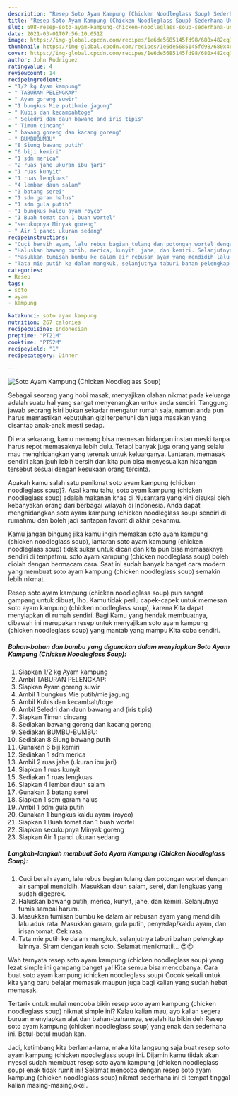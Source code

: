```yaml
---
description: "Resep Soto Ayam Kampung (Chicken Noodleglass Soup) Sederhana Untuk Jualan"
title: "Resep Soto Ayam Kampung (Chicken Noodleglass Soup) Sederhana Untuk Jualan"
slug: 608-resep-soto-ayam-kampung-chicken-noodleglass-soup-sederhana-untuk-jualan
date: 2021-03-01T07:56:10.051Z
image: https://img-global.cpcdn.com/recipes/1e6de5685145fd98/680x482cq70/soto-ayam-kampung-chicken-noodleglass-soup-foto-resep-utama.jpg
thumbnail: https://img-global.cpcdn.com/recipes/1e6de5685145fd98/680x482cq70/soto-ayam-kampung-chicken-noodleglass-soup-foto-resep-utama.jpg
cover: https://img-global.cpcdn.com/recipes/1e6de5685145fd98/680x482cq70/soto-ayam-kampung-chicken-noodleglass-soup-foto-resep-utama.jpg
author: John Rodriguez
ratingvalue: 4
reviewcount: 14
recipeingredient:
- "1/2 kg Ayam kampung"
- " TABURAN PELENGKAP"
- " Ayam goreng suwir"
- "1 bungkus Mie putihmie jagung"
- " Kubis dan kecambahtoge"
- " Seledri dan daun bawang and iris tipis"
- " Timun cincang"
- " bawang goreng dan kacang goreng"
- " BUMBUBUMBU"
- "8 Siung bawang putih"
- "6 biji kemiri"
- "1 sdm merica"
- "2 ruas jahe ukuran ibu jari"
- "1 ruas kunyit"
- "1 ruas lengkuas"
- "4 lembar daun salam"
- "3 batang serei"
- "1 sdm garam halus"
- "1 sdm gula putih"
- "1 bungkus kaldu ayam royco"
- "1 Buah tomat dan 1 buah wortel"
- "secukupnya Minyak goreng"
- " Air 1 panci ukuran sedang"
recipeinstructions:
- "Cuci bersih ayam, lalu rebus bagian tulang dan potongan wortel dengan air sampai mendidih. Masukkan daun salam, serei, dan lengkuas yang sudah digeprek."
- "Haluskan bawang putih, merica, kunyit, jahe, dan kemiri. Selanjutnya tumis sampai harum."
- "Masukkan tumisan bumbu ke dalam air rebusan ayam yang mendidih lalu aduk rata. Masukkan garam, gula putih, penyedap/kaldu ayam, dan irisan tomat. Cek rasa."
- "Tata mie putih ke dalam mangkuk, selanjutnya taburi bahan pelengkap lainnya. Siram dengan kuah soto. Selamat menikmatii... 😍😍"
categories:
- Resep
tags:
- soto
- ayam
- kampung

katakunci: soto ayam kampung 
nutrition: 267 calories
recipecuisine: Indonesian
preptime: "PT21M"
cooktime: "PT52M"
recipeyield: "1"
recipecategory: Dinner

---
```



![Soto Ayam Kampung (Chicken Noodleglass Soup)](https://img-global.cpcdn.com/recipes/1e6de5685145fd98/680x482cq70/soto-ayam-kampung-chicken-noodleglass-soup-foto-resep-utama.jpg)

Sebagai seorang yang hobi masak, menyajikan olahan nikmat pada keluarga adalah suatu hal yang sangat menyenangkan untuk anda sendiri. Tanggung jawab seorang istri bukan sekadar mengatur rumah saja, namun anda pun harus memastikan kebutuhan gizi terpenuhi dan juga masakan yang disantap anak-anak mesti sedap.

Di era  sekarang, kamu memang bisa memesan hidangan instan meski tanpa harus repot memasaknya lebih dulu. Tetapi banyak juga orang yang selalu mau menghidangkan yang terenak untuk keluarganya. Lantaran, memasak sendiri akan jauh lebih bersih dan kita pun bisa menyesuaikan hidangan tersebut sesuai dengan kesukaan orang tercinta. 



Apakah kamu salah satu penikmat soto ayam kampung (chicken noodleglass soup)?. Asal kamu tahu, soto ayam kampung (chicken noodleglass soup) adalah makanan khas di Nusantara yang kini disukai oleh kebanyakan orang dari berbagai wilayah di Indonesia. Anda dapat menghidangkan soto ayam kampung (chicken noodleglass soup) sendiri di rumahmu dan boleh jadi santapan favorit di akhir pekanmu.

Kamu jangan bingung jika kamu ingin memakan soto ayam kampung (chicken noodleglass soup), lantaran soto ayam kampung (chicken noodleglass soup) tidak sukar untuk dicari dan kita pun bisa memasaknya sendiri di tempatmu. soto ayam kampung (chicken noodleglass soup) boleh diolah dengan bermacam cara. Saat ini sudah banyak banget cara modern yang membuat soto ayam kampung (chicken noodleglass soup) semakin lebih nikmat.

Resep soto ayam kampung (chicken noodleglass soup) pun sangat gampang untuk dibuat, lho. Kamu tidak perlu capek-capek untuk memesan soto ayam kampung (chicken noodleglass soup), karena Kita dapat menyiapkan di rumah sendiri. Bagi Kamu yang hendak membuatnya, dibawah ini merupakan resep untuk menyajikan soto ayam kampung (chicken noodleglass soup) yang mantab yang mampu Kita coba sendiri.

<!--inarticleads1-->

##### Bahan-bahan dan bumbu yang digunakan dalam menyiapkan Soto Ayam Kampung (Chicken Noodleglass Soup):

1. Siapkan 1/2 kg Ayam kampung
1. Ambil  TABURAN PELENGKAP:
1. Siapkan  Ayam goreng suwir
1. Ambil 1 bungkus Mie putih/mie jagung
1. Ambil  Kubis dan kecambah/toge
1. Ambil  Seledri dan daun bawang and (iris tipis)
1. Siapkan  Timun cincang
1. Sediakan  bawang goreng dan kacang goreng
1. Sediakan  BUMBU-BUMBU:
1. Sediakan 8 Siung bawang putih
1. Gunakan 6 biji kemiri
1. Sediakan 1 sdm merica
1. Ambil 2 ruas jahe (ukuran ibu jari)
1. Siapkan 1 ruas kunyit
1. Sediakan 1 ruas lengkuas
1. Siapkan 4 lembar daun salam
1. Gunakan 3 batang serei
1. Siapkan 1 sdm garam halus
1. Ambil 1 sdm gula putih
1. Gunakan 1 bungkus kaldu ayam (royco)
1. Siapkan 1 Buah tomat dan 1 buah wortel
1. Siapkan secukupnya Minyak goreng
1. Siapkan  Air 1 panci ukuran sedang




<!--inarticleads2-->

##### Langkah-langkah membuat Soto Ayam Kampung (Chicken Noodleglass Soup):

1. Cuci bersih ayam, lalu rebus bagian tulang dan potongan wortel dengan air sampai mendidih. Masukkan daun salam, serei, dan lengkuas yang sudah digeprek.
1. Haluskan bawang putih, merica, kunyit, jahe, dan kemiri. Selanjutnya tumis sampai harum.
1. Masukkan tumisan bumbu ke dalam air rebusan ayam yang mendidih lalu aduk rata. Masukkan garam, gula putih, penyedap/kaldu ayam, dan irisan tomat. Cek rasa.
1. Tata mie putih ke dalam mangkuk, selanjutnya taburi bahan pelengkap lainnya. Siram dengan kuah soto. Selamat menikmatii... 😍😍




Wah ternyata resep soto ayam kampung (chicken noodleglass soup) yang lezat simple ini gampang banget ya! Kita semua bisa mencobanya. Cara buat soto ayam kampung (chicken noodleglass soup) Cocok sekali untuk kita yang baru belajar memasak maupun juga bagi kalian yang sudah hebat memasak.

Tertarik untuk mulai mencoba bikin resep soto ayam kampung (chicken noodleglass soup) nikmat simple ini? Kalau kalian mau, ayo kalian segera buruan menyiapkan alat dan bahan-bahannya, setelah itu bikin deh Resep soto ayam kampung (chicken noodleglass soup) yang enak dan sederhana ini. Betul-betul mudah kan. 

Jadi, ketimbang kita berlama-lama, maka kita langsung saja buat resep soto ayam kampung (chicken noodleglass soup) ini. Dijamin kamu tiidak akan nyesel sudah membuat resep soto ayam kampung (chicken noodleglass soup) enak tidak rumit ini! Selamat mencoba dengan resep soto ayam kampung (chicken noodleglass soup) nikmat sederhana ini di tempat tinggal kalian masing-masing,oke!.

